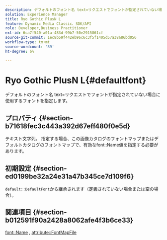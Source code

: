 ```yaml
---
description: デフォルトのフォント名 text=リクエストでフォントが指定されていない場合に使用するフォントを指定します。
solution: Experience Manager
title: Ryo Gothic PlusN L
feature: Dynamic Media Classic、SDK/API
role: Developer,Business Practitioner
exl-id: 6ca7f540-a01a-483d-99b7-50e2915861cf
source-git-commit: 1ec8b59f442eb96c6c3f5f1405d57a38a86bd056
workflow-type: tm+mt
source-wordcount: '89'
ht-degree: 6%

---
```


# Ryo Gothic PlusN L{#defaultfont}

デフォルトのフォント名 text=リクエストでフォントが指定されていない場合に使用するフォントを指定します。

## プロパティ {#section-b71618fec3c443a392d67eff480f0e5d}

テキスト文字列。 指定する場合、この画像カタログのフォントマップまたはデフォルトカタログのフォントマップで、有効なfont::Name値を指定する必要があります。

## 初期設定 {#section-ed0199be32a24e31a47b345ce7d109f6}

`default::DefaultFont`から継承されます（定義されていない場合または空の場合）。

## 関連項目 {#section-b012591f90a2428a8062afe4f3b6ce33}

[font::Name](../../../../../is-api/image-catalog/image-serving-api-ref/c-image-catalog-reference/c-font-map-reference/r-name-font.md#reference-c55889877dc54aabb60734dcde86ee76) ,  [attribute::FontMapFile](../../../../../is-api/image-catalog/image-serving-api-ref/c-image-catalog-reference/c-attributes-reference/r-fontmapfile.md#reference-22e077d4595b45b6a6e549b8499ecb76)
